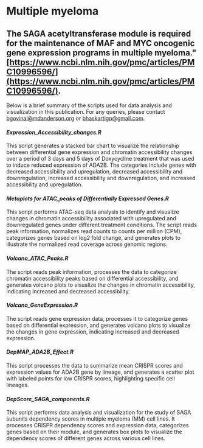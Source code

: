 # Multiple myeloma

## The SAGA acetyltransferase module is required for the maintenance of MAF and MYC oncogenic gene expression programs in multiple myeloma." [https://www.ncbi.nlm.nih.gov/pmc/articles/PMC10996596/](https://www.ncbi.nlm.nih.gov/pmc/articles/PMC10996596/).

Below is a brief summary of the scripts used for data analysis and visualization in this publication. For any queries, please contact bgovinal@mdanderson.org or bhaskartigp@gmail.com.

#### *Expression_Accessibility_changes.R*

This script generates a stacked bar chart to visualize the relationship between differential gene expression and chromatin accessibility changes over a period of 3 days and 5 days of Doxycycline treatment that was used to induce reduced expression of ADA2B. The categories include genes with decreased accessibility and upregulation, decreased accessibility and downregulation, increased accessibility and downregulation, and increased accessibility and upregulation.

#### *Metaplots for ATAC_peaks of Differentially Expressed Genes.R*

This script performs ATAC-seq data analysis to identify and visualize changes in chromatin accessibility associated with upregulated and downregulated genes under different treatment conditions. The script reads peak information, normalizes read counts to counts per million (CPM), categorizes genes based on log2 fold change, and generates plots to illustrate the normalized read coverage across genomic regions.

#### *Volcano_ATAC_Peaks.R*

The script reads peak information, processes the data to categorize chromatin accessibility peaks based on differential accessibility, and generates volcano plots to visualize the changes in chromatin accessibility, indicating increased and decreased accessibility.

#### *Volcano_GeneExpression.R*

The script reads gene expression data, processes it to categorize genes based on differential expression, and generates volcano plots to visualize the changes in gene expression, indicating increased and decreased expression.

#### *DepMAP_ADA2B_Effect.R*

This script processes the data to summarize mean CRISPR scores and expression values for ADA2B gene by lineage, and generates a scatter plot with labeled points for low CRISPR scores, highlighting specific cell lineages.


#### *DepScore_SAGA_components.R*
This script performs data analysis and visualization for the study of SAGA subunits dependency scores in multiple myeloma (MM) cell lines. It processes CRISPR dependency scores and expression data, categorizes genes based on their module, and generates box plots to visualize the dependency scores of different genes across various cell lines. 
